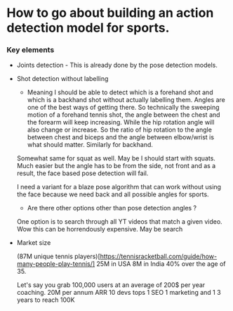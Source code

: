 # How to go about building an action detection model for sports.

### Key elements

* Joints detection - This is already done by the pose detection models.
* Shot detection without labelling
	* Meaning I should be able to detect which is a forehand shot and which is a backhand shot without actually labelling them. Angles are one of the best ways of getting there.
	So technically the sweeping motion of a forehand tennis shot, the angle between the chest and the forearm will keep increasing. While the hip rotation angle will also
	change or increase. So the ratio of hip rotation to the angle between chest and biceps and the angle between elbow/wrist is what should matter. Similarly for backhand.
	
	Somewhat same for squat as well. May be I should start with squats. Much easier but the angle has to be from the side, not front and as a result, the face based pose
	detection will fail.
	
	I need a variant for a blaze pose algorithm that can work without using the face because we need back and all possible angles for sports. 
	
	* Are there other options other than pose detection angles ?
	
	One option is to search through all YT videos that match a given video. Wow this can be horrendously expensive.
	May be search 
	
* Market size
  
  (87M unique tennis players)[https://tennisracketball.com/guide/how-many-people-play-tennis/]
  25M in USA
  8M in India
  40% over the age of 35.
  
  Let's say you grab 100,000 users at an average of 200$ per year coaching.
  20M per annum ARR
  10 devs tops
  1 SEO 1 marketing and 1 
  3 years to reach 100K
  
